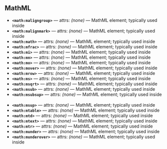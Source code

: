 ## MathML

- **`<math:maligngroup>`** — attrs: *(none)* — MathML element; typically used inside <math> namespace
- **`<math:malignmark>`** — attrs: *(none)* — MathML element; typically used inside <math> namespace
- **`<math:math>`** — attrs: *(none)* — MathML element; typically used inside <math> namespace
- **`<math:mfrac>`** — attrs: *(none)* — MathML element; typically used inside <math> namespace
- **`<math:mi>`** — attrs: *(none)* — MathML element; typically used inside <math> namespace
- **`<math:mn>`** — attrs: *(none)* — MathML element; typically used inside <math> namespace
- **`<math:mo>`** — attrs: *(none)* — MathML element; typically used inside <math> namespace
- **`<math:mover>`** — attrs: *(none)* — MathML element; typically used inside <math> namespace
- **`<math:mrow>`** — attrs: *(none)* — MathML element; typically used inside <math> namespace
- **`<math:ms>`** — attrs: *(none)* — MathML element; typically used inside <math> namespace
- **`<math:msqrt>`** — attrs: *(none)* — MathML element; typically used inside <math> namespace
- **`<math:msub>`** — attrs: *(none)* — MathML element; typically used inside <math> namespace
- **`<math:msubsup>`** — attrs: *(none)* — MathML element; typically used inside <math> namespace
- **`<math:msup>`** — attrs: *(none)* — MathML element; typically used inside <math> namespace
- **`<math:mtable>`** — attrs: *(none)* — MathML element; typically used inside <math> namespace
- **`<math:mtd>`** — attrs: *(none)* — MathML element; typically used inside <math> namespace
- **`<math:mtext>`** — attrs: *(none)* — MathML element; typically used inside <math> namespace
- **`<math:mtr>`** — attrs: *(none)* — MathML element; typically used inside <math> namespace
- **`<math:munder>`** — attrs: *(none)* — MathML element; typically used inside <math> namespace
- **`<math:munderover>`** — attrs: *(none)* — MathML element; typically used inside <math> namespace